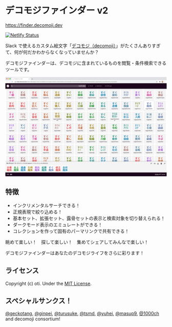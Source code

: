 # デコモジファインダー v2

https://finder.decomoji.dev

[![Netlify Status](https://api.netlify.com/api/v1/badges/d92c4975-0578-44fa-a005-3d53c1d7363b/deploy-status)](https://app.netlify.com/sites/decomoji-finder/deploys)

Slack で使えるカスタム絵文字「[デコモジ（decomoji）](https://git.io/decomoji)」がたくさんありすぎて、何が何だかわからなくなっていませんか？

デコモジファインダーは、デコモジに含まれているものを閲覧・条件検索できるツールです。

![デコモジファインダーの画面キャプチャ](./docs/images/screenshot.png)

## 特徴

- インクリメンタルサーチできる！
- 正規表現で絞り込める！
- 基本セット、拡張セット、露骨セットの表示と検索対象を切り替えられる！
- ダークモード表示のエミュレートができる！
- コレクションを作って固有のパーマリンクで共有できる！

眺めて楽しい！　探して楽しい！　集めてシェアしてみんなで楽しい！

デコモジファインダーはあなたのデコモジライフをさらに彩ります！

## ライセンス

Copyright (c) oti. Under the [MIT License](LICENSE).

## スペシャルサンクス！

[@geckotang](https://github.com/geckotang), [@ginpei](https://github.com/ginpei), [@turusuke](https://github.com/turusuke), [@tsmd](https://github.com/tsmd), [@yuhei](https://github.com/yuhei), [@masup9](https://github.com/masup9), [@1000ch](https://github.com/1000ch) and decomoji consortium!
